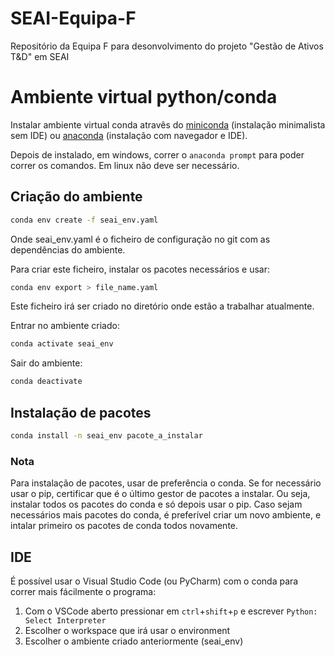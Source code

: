 # SEAI-Equipa-F
Repositório da Equipa F para desonvolvimento do projeto "Gestão de Ativos T&D" em SEAI


# Ambiente virtual python/conda
Instalar ambiente virtual conda atravês do [miniconda](https://docs.conda.io/en/latest/miniconda.html) (instalação minimalista sem IDE) ou [anaconda](https://www.anaconda.com/products/individual) (instalação com navegador e IDE).

Depois de instalado, em windows, correr o `anaconda prompt` para poder correr os comandos. Em linux não deve ser necessário. 

## Criação do ambiente
```bash
conda env create -f seai_env.yaml
```
Onde seai_env.yaml é o ficheiro de configuração no git com as dependências do ambiente.

Para criar este ficheiro, instalar os pacotes necessários e usar:
```bash
conda env export > file_name.yaml
```
Este ficheiro irá ser criado no diretório onde estão a trabalhar atualmente.

Entrar no ambiente criado:
```bash
conda activate seai_env
```

Sair do ambiente:
```bash
conda deactivate
```

## Instalação de pacotes
```bash
conda install -n seai_env pacote_a_instalar
```

### Nota
Para instalação de pacotes, usar de preferência o conda. Se for necessário usar o pip, certificar que é o último gestor de pacotes a instalar. Ou seja, instalar todos os pacotes do conda e só depois usar o pip. Caso sejam necessários mais pacotes do conda, é preferível criar um novo ambiente, e intalar primeiro os pacotes de conda todos novamente.

## IDE

É possível usar o Visual Studio Code (ou PyCharm) com o conda para correr mais fácilmente o programa:
  1. Com o VSCode aberto pressionar em `ctrl`+`shift`+`p` e escrever `Python: Select Interpreter`
  2. Escolher o workspace que irá usar o environment
  3. Escolher o ambiente criado anteriormente (seai_env)
